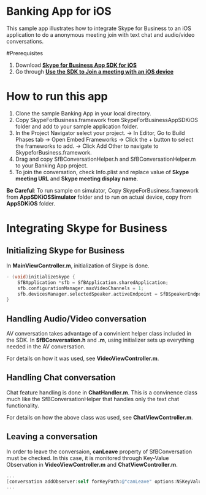 # Banking App for iOS

This sample app illustrates how to integrate Skype for Business to an iOS application to do a anonymous meeting join with text chat and audio/video conversations.

#Prerequisites

1. Download [**Skype for Business App SDK for iOS**](https://www.microsoft.com/en-us/download/confirmation.aspx?id=51962) 
2. Go through [**Use the SDK to Join a meeting with an iOS device**](https://msdn.microsoft.com/en-us/skype/appsdk/howtojoinmeeting_ios)

# How to run this app

1. Clone the sample Banking App in your local directory.
2. Copy SkypeForBusiness.framework from SkypeForBusinessAppSDKiOS folder and add to your sample application folder. 
3. In the Project Navigator select your project. -> In Editor, Go to Build Phases tab -> Open Embed Frameworks -> Click the + button to select the frameworks to add. -> Click Add Other to navigate to SkypeforBusiness.framework.
4. Drag and copy SfBConversationHelper.h and SfBConversationHelper.m to your Banking App project.
5. To join the conversation, check Info.plist and replace value of __Skype meeting URL__ and __Skype meeting display name__.

**Be Careful**: To run sample on simulator, Copy SkypeForBusiness.framework from **AppSDKiOSSimulator** folder and to run on actual device, copy from **AppSDKiOS** folder.

# Integrating Skype for Business

## Initializing Skype for Business
In **MainViewController.m**, initialization of Skype is done.
```objective-c
- (void)initializeSkype {
    SfBApplication *sfb = SfBApplication.sharedApplication;
    sfb.configurationManager.maxVideoChannels = 1;
    sfb.devicesManager.selectedSpeaker.activeEndpoint = SfBSpeakerEndpointLoudspeaker;   
}
```

## Handling Audio/Video conversation  
AV conversation takes advantage of a convinient helper class included in the SDK.
In **SfBConversation.h** and **.m**, using initializer sets up everything needed in the AV conversation.

For details on how it was used, see **VideoViewController.m**.
 
## Handling Chat conversation
Chat feature handling is done in **ChatHandler.m**. This is a convinence class much like the SfBConversationHelper that handles only the text chat functionality.

For details on how the above class was used, see **ChatViewController.m**. 

## Leaving a conversation
In order to leave the conversaion, __canLeave__ property of SfBConversation must be checked. In this case, it is monitored through Key-Value Observation in **VideoViewController.m** and **ChatViewController.m**.
```objective-c
...
[conversation addObserver:self forKeyPath:@"canLeave" options:NSKeyValueObservingOptionInitial | NSKeyValueObservingOptionNew context:nil];
...     

```

